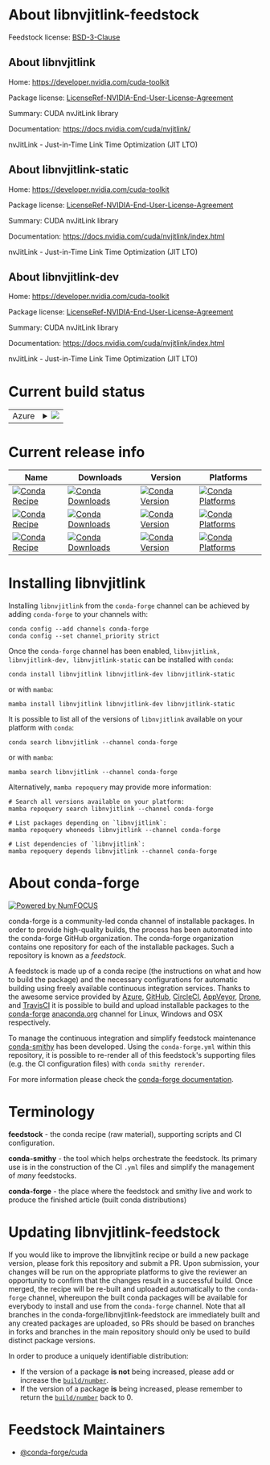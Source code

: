About libnvjitlink-feedstock
============================

Feedstock license: [BSD-3-Clause](https://github.com/conda-forge/libnvjitlink-feedstock/blob/main/LICENSE.txt)


About libnvjitlink
------------------

Home: https://developer.nvidia.com/cuda-toolkit

Package license: [LicenseRef-NVIDIA-End-User-License-Agreement](https://docs.nvidia.com/cuda/eula/index.html)

Summary: CUDA nvJitLink library

Documentation: https://docs.nvidia.com/cuda/nvjitlink/

nvJitLink - Just-in-Time Link Time Optimization (JIT LTO)


About libnvjitlink-static
-------------------------

Home: https://developer.nvidia.com/cuda-toolkit

Package license: [LicenseRef-NVIDIA-End-User-License-Agreement](https://docs.nvidia.com/cuda/eula/index.html)

Summary: CUDA nvJitLink library

Documentation: https://docs.nvidia.com/cuda/nvjitlink/index.html

nvJitLink - Just-in-Time Link Time Optimization (JIT LTO)


About libnvjitlink-dev
----------------------

Home: https://developer.nvidia.com/cuda-toolkit

Package license: [LicenseRef-NVIDIA-End-User-License-Agreement](https://docs.nvidia.com/cuda/eula/index.html)

Summary: CUDA nvJitLink library

Documentation: https://docs.nvidia.com/cuda/nvjitlink/index.html

nvJitLink - Just-in-Time Link Time Optimization (JIT LTO)


Current build status
====================


<table>
    
  <tr>
    <td>Azure</td>
    <td>
      <details>
        <summary>
          <a href="https://dev.azure.com/conda-forge/feedstock-builds/_build/latest?definitionId=19083&branchName=main">
            <img src="https://dev.azure.com/conda-forge/feedstock-builds/_apis/build/status/libnvjitlink-feedstock?branchName=main">
          </a>
        </summary>
        <table>
          <thead><tr><th>Variant</th><th>Status</th></tr></thead>
          <tbody><tr>
              <td>linux_64</td>
              <td>
                <a href="https://dev.azure.com/conda-forge/feedstock-builds/_build/latest?definitionId=19083&branchName=main">
                  <img src="https://dev.azure.com/conda-forge/feedstock-builds/_apis/build/status/libnvjitlink-feedstock?branchName=main&jobName=linux&configuration=linux%20linux_64_" alt="variant">
                </a>
              </td>
            </tr><tr>
              <td>linux_aarch64</td>
              <td>
                <a href="https://dev.azure.com/conda-forge/feedstock-builds/_build/latest?definitionId=19083&branchName=main">
                  <img src="https://dev.azure.com/conda-forge/feedstock-builds/_apis/build/status/libnvjitlink-feedstock?branchName=main&jobName=linux&configuration=linux%20linux_aarch64_" alt="variant">
                </a>
              </td>
            </tr><tr>
              <td>win_64</td>
              <td>
                <a href="https://dev.azure.com/conda-forge/feedstock-builds/_build/latest?definitionId=19083&branchName=main">
                  <img src="https://dev.azure.com/conda-forge/feedstock-builds/_apis/build/status/libnvjitlink-feedstock?branchName=main&jobName=win&configuration=win%20win_64_" alt="variant">
                </a>
              </td>
            </tr>
          </tbody>
        </table>
      </details>
    </td>
  </tr>
</table>

Current release info
====================

| Name | Downloads | Version | Platforms |
| --- | --- | --- | --- |
| [![Conda Recipe](https://img.shields.io/badge/recipe-libnvjitlink-green.svg)](https://anaconda.org/conda-forge/libnvjitlink) | [![Conda Downloads](https://img.shields.io/conda/dn/conda-forge/libnvjitlink.svg)](https://anaconda.org/conda-forge/libnvjitlink) | [![Conda Version](https://img.shields.io/conda/vn/conda-forge/libnvjitlink.svg)](https://anaconda.org/conda-forge/libnvjitlink) | [![Conda Platforms](https://img.shields.io/conda/pn/conda-forge/libnvjitlink.svg)](https://anaconda.org/conda-forge/libnvjitlink) |
| [![Conda Recipe](https://img.shields.io/badge/recipe-libnvjitlink--dev-green.svg)](https://anaconda.org/conda-forge/libnvjitlink-dev) | [![Conda Downloads](https://img.shields.io/conda/dn/conda-forge/libnvjitlink-dev.svg)](https://anaconda.org/conda-forge/libnvjitlink-dev) | [![Conda Version](https://img.shields.io/conda/vn/conda-forge/libnvjitlink-dev.svg)](https://anaconda.org/conda-forge/libnvjitlink-dev) | [![Conda Platforms](https://img.shields.io/conda/pn/conda-forge/libnvjitlink-dev.svg)](https://anaconda.org/conda-forge/libnvjitlink-dev) |
| [![Conda Recipe](https://img.shields.io/badge/recipe-libnvjitlink--static-green.svg)](https://anaconda.org/conda-forge/libnvjitlink-static) | [![Conda Downloads](https://img.shields.io/conda/dn/conda-forge/libnvjitlink-static.svg)](https://anaconda.org/conda-forge/libnvjitlink-static) | [![Conda Version](https://img.shields.io/conda/vn/conda-forge/libnvjitlink-static.svg)](https://anaconda.org/conda-forge/libnvjitlink-static) | [![Conda Platforms](https://img.shields.io/conda/pn/conda-forge/libnvjitlink-static.svg)](https://anaconda.org/conda-forge/libnvjitlink-static) |

Installing libnvjitlink
=======================

Installing `libnvjitlink` from the `conda-forge` channel can be achieved by adding `conda-forge` to your channels with:

```
conda config --add channels conda-forge
conda config --set channel_priority strict
```

Once the `conda-forge` channel has been enabled, `libnvjitlink, libnvjitlink-dev, libnvjitlink-static` can be installed with `conda`:

```
conda install libnvjitlink libnvjitlink-dev libnvjitlink-static
```

or with `mamba`:

```
mamba install libnvjitlink libnvjitlink-dev libnvjitlink-static
```

It is possible to list all of the versions of `libnvjitlink` available on your platform with `conda`:

```
conda search libnvjitlink --channel conda-forge
```

or with `mamba`:

```
mamba search libnvjitlink --channel conda-forge
```

Alternatively, `mamba repoquery` may provide more information:

```
# Search all versions available on your platform:
mamba repoquery search libnvjitlink --channel conda-forge

# List packages depending on `libnvjitlink`:
mamba repoquery whoneeds libnvjitlink --channel conda-forge

# List dependencies of `libnvjitlink`:
mamba repoquery depends libnvjitlink --channel conda-forge
```


About conda-forge
=================

[![Powered by
NumFOCUS](https://img.shields.io/badge/powered%20by-NumFOCUS-orange.svg?style=flat&colorA=E1523D&colorB=007D8A)](https://numfocus.org)

conda-forge is a community-led conda channel of installable packages.
In order to provide high-quality builds, the process has been automated into the
conda-forge GitHub organization. The conda-forge organization contains one repository
for each of the installable packages. Such a repository is known as a *feedstock*.

A feedstock is made up of a conda recipe (the instructions on what and how to build
the package) and the necessary configurations for automatic building using freely
available continuous integration services. Thanks to the awesome service provided by
[Azure](https://azure.microsoft.com/en-us/services/devops/), [GitHub](https://github.com/),
[CircleCI](https://circleci.com/), [AppVeyor](https://www.appveyor.com/),
[Drone](https://cloud.drone.io/welcome), and [TravisCI](https://travis-ci.com/)
it is possible to build and upload installable packages to the
[conda-forge](https://anaconda.org/conda-forge) [anaconda.org](https://anaconda.org/)
channel for Linux, Windows and OSX respectively.

To manage the continuous integration and simplify feedstock maintenance
[conda-smithy](https://github.com/conda-forge/conda-smithy) has been developed.
Using the ``conda-forge.yml`` within this repository, it is possible to re-render all of
this feedstock's supporting files (e.g. the CI configuration files) with ``conda smithy rerender``.

For more information please check the [conda-forge documentation](https://conda-forge.org/docs/).

Terminology
===========

**feedstock** - the conda recipe (raw material), supporting scripts and CI configuration.

**conda-smithy** - the tool which helps orchestrate the feedstock.
                   Its primary use is in the construction of the CI ``.yml`` files
                   and simplify the management of *many* feedstocks.

**conda-forge** - the place where the feedstock and smithy live and work to
                  produce the finished article (built conda distributions)


Updating libnvjitlink-feedstock
===============================

If you would like to improve the libnvjitlink recipe or build a new
package version, please fork this repository and submit a PR. Upon submission,
your changes will be run on the appropriate platforms to give the reviewer an
opportunity to confirm that the changes result in a successful build. Once
merged, the recipe will be re-built and uploaded automatically to the
`conda-forge` channel, whereupon the built conda packages will be available for
everybody to install and use from the `conda-forge` channel.
Note that all branches in the conda-forge/libnvjitlink-feedstock are
immediately built and any created packages are uploaded, so PRs should be based
on branches in forks and branches in the main repository should only be used to
build distinct package versions.

In order to produce a uniquely identifiable distribution:
 * If the version of a package **is not** being increased, please add or increase
   the [``build/number``](https://docs.conda.io/projects/conda-build/en/latest/resources/define-metadata.html#build-number-and-string).
 * If the version of a package **is** being increased, please remember to return
   the [``build/number``](https://docs.conda.io/projects/conda-build/en/latest/resources/define-metadata.html#build-number-and-string)
   back to 0.

Feedstock Maintainers
=====================

* [@conda-forge/cuda](https://github.com/orgs/conda-forge/teams/cuda/)


